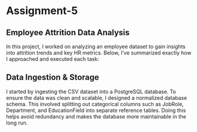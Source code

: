 # Assignment-5
## Employee Attrition Data Analysis
In this project, I worked on analyzing an employee dataset to gain insights into attrition trends and key HR metrics. 
Below, I’ve summarized exactly how I approached and executed each task:
## Data Ingestion & Storage
I started by ingesting the CSV dataset into a PostgreSQL database. To ensure the data was clean and scalable, I designed a normalized database schema. 
This involved splitting out categorical columns such as JobRole, Department, and EducationField into separate reference tables. 
Doing this helps avoid redundancy and makes the database more maintainable in the long run.
